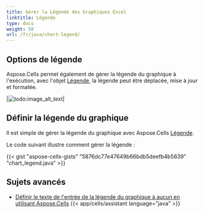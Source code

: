 ```yaml
---
title: Gérer la Légende des Graphiques Excel
linktitle: Légende
type: docs
weight: 50
url: /fr/java/chart-legend/
---
```


## **Options de légende**
Aspose.Cells permet également de gérer la légende du graphique à l'exécution, avec l'objet [Légende](https://reference.aspose.com/cells/java/com.aspose.cells/Legend), la légende peut être déplacée, mise à jour et formatée.

|![todo:image_alt_text](chart_legend.png)|

## **Définir la légende du graphique**
Il est simple de gérer la légende du graphique avec Aspose.Cells [Légende](https://reference.aspose.com/cells/java/com.aspose.cells/Legend).

Le code suivant illustre comment gérer la légende :


{{< gist "aspose-cells-gists" "5876dc77e47649b66bdb5deefb4b5639" "chart_legend.java" >}}

## **Sujets avancés**
- [Définir le texte de l'entrée de la légende du graphique à aucun en utilisant Aspose.Cells](/cells/fr/java/set-text-of-chart-legend-entry-fill-to-none-using-aspose-cells/)
{{< app/cells/assistant language="java" >}}
